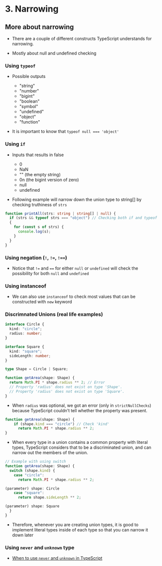 # 3. Narrowing

## More about narrowing

- There are a couple of different constructs TypeScript understands for narrowing.

- Mostly about null and undefined checking

### Using `typeof`

- Possible outputs

    - "string"
    - "number"
    - "bigint"
    - "boolean"
    - "symbol"
    - "undefined"
    - "object"
    - "function"

- It is important to know that `typeof null === 'object'`

### Using `if`

- Inputs that results in false

    - 0
    - NaN
    - "" (the empty string)
    - 0n (the bigint version of zero)
    - null
    - undefined

- Following example will narrow down the union type to string[] by checking truthiness of `strs`

```ts
function printAll(strs: string | string[] | null) {
  if (strs && typeof strs === "object") // Checking both if and typeof to narrow down
  {
    for (const s of strs) {
      console.log(s);
    }
  }
}
```

### Using negation (`!`, `!=`, `!==`)

- Notice that `!=` and `==` for either `null` or `undefined` will check the possibility for both `null` and `undefined`

### Using instanceof

- We can also use `instanceof` to check most values that can be constructed with `new` keyword


### Discrimnated Unions (real life examples)

```ts
interface Circle {
  kind: "circle";
  radius: number;
}

interface Square {
  kind: "square";
  sideLength: number;
}

type Shape = Circle | Square;

function getArea(shape: Shape) {
  return Math.PI * shape.radius ** 2; // Error
  // Property 'radius' does not exist on type 'Shape'.
  // Property 'radius' does not exist on type 'Square'.
}
```

- When `radius` was optional, we got an error (only in `strictNullChecks`) because TypeScript couldn’t tell whether the property was present.

```ts
function getArea(shape: Shape) {
    if (shape.kind === "circle") // Check 'kind'
      return Math.PI * shape.radius ** 2;
}
```

- When every type in a union contains a common property with literal types, TypeScript considers that to be a discriminated union, and can narrow out the members of the union.

```ts
// Example with using switch
function getArea(shape: Shape) {
  switch (shape.kind) {
    case "circle":
      return Math.PI * shape.radius ** 2;

(parameter) shape: Circle
    case "square":
      return shape.sideLength ** 2;

(parameter) shape: Square
  }
}
```

- Therefore, whenever you are creating union types, it is good to implement literal types inside of each type so that you can narrow it down later

### Using `never` and `unknown` type

- [When to use `never` and `unknown` in TypeScript
](https://blog.logrocket.com/when-to-use-never-and-unknown-in-typescript-5e4d6c5799ad/)
